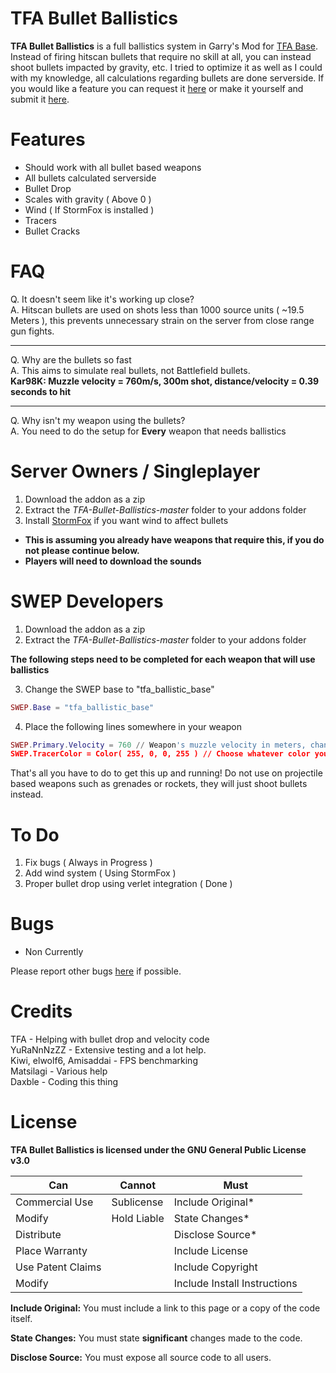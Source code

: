 # TFA Bullet Ballistics
**TFA Bullet Ballistics** is a full ballistics system in Garry's Mod for [TFA Base](https://steamcommunity.com/sharedfiles/filedetails/?id=415143062). Instead of firing hitscan bullets that require no skill at all, you can instead shoot bullets impacted by gravity, etc. I tried to optimize it as well as I could with my knowledge, all calculations regarding bullets are done serverside. If you would like a feature you can request it [here](https://github.com/Daxble/TFA-Bullet-Ballistics/issues) or make it yourself and submit it [here](https://github.com/Daxble/TFA-Bullet-Ballistics/pulls).

# Features

* Should work with all bullet based weapons
* All bullets calculated serverside
* Bullet Drop
* Scales with gravity ( Above 0 )
* Wind ( If StormFox is installed )
* Tracers
* Bullet Cracks

# FAQ
Q. It doesn't seem like it's working up close?  
A. Hitscan bullets are used on shots less than 1000 source units ( ~19.5 Meters ), this prevents unnecessary strain on the server from close range gun fights.

___

Q. Why are the bullets so fast  
A. This aims to simulate real bullets, not Battlefield bullets.  
**Kar98K: Muzzle velocity = 760m/s, 300m shot, distance/velocity = 0.39 seconds to hit**

___

Q. Why isn't my weapon using the bullets?  
A. You need to do the setup for **Every** weapon that needs ballistics

# Server Owners / Singleplayer

1. Download the addon as a zip  
2. Extract the *TFA-Bullet-Ballistics-master* folder to your addons folder  
3. Install [StormFox](https://steamcommunity.com/sharedfiles/filedetails/?id=1132466603) if you want wind to affect bullets  

* **This is assuming you already have weapons that require this, if you do not please continue below.**  
* **Players will need to download the sounds**

# SWEP Developers

1. Download the addon as a zip
2. Extract the *TFA-Bullet-Ballistics-master* folder to your addons folder

**The following steps need to be completed for each weapon that will use ballistics**

3. Change the SWEP base to "tfa_ballistic_base"
```lua
SWEP.Base = "tfa_ballistic_base"
```
4. Place the following lines somewhere in your weapon
```lua
SWEP.Primary.Velocity = 760 // Weapon's muzzle velocity in meters, change to whatever you would like. ( Defaults to 500 )
SWEP.TracerColor = Color( 255, 0, 0, 255 ) // Choose whatever color you would like, set alpha to zero to disable. ( Shotguns shouldn't have tracers ever. )
```

That's all you have to do to get this up and running! Do not use on projectile based weapons such as grenades or rockets, they will just shoot bullets instead.

# To Do
1. Fix bugs ( Always in Progress )
2. Add wind system ( Using StormFox )
3. Proper bullet drop using verlet integration ( Done )

# Bugs
* Non Currently

Please report other bugs [here](https://github.com/Daxble/TFA-Bullet-Ballistics/issues) if possible.

# Credits
TFA - Helping with bullet drop and velocity code  
YuRaNnNzZZ - Extensive testing and a lot help.  
Kiwi, elwolf6, Amisaddai - FPS benchmarking  
Matsilagi - Various help  
Daxble - Coding this thing  

# License

**TFA Bullet Ballistics is licensed under the GNU General Public License v3.0**

| **Can**  | **Cannot** | **Must** |
| ------------- | ------------- | ------------- |
| Commercial Use  | Sublicense  | Include Original*  |
| Modify  | Hold Liable  | State Changes*  |
| Distribute  |   | Disclose Source*  |
| Place Warranty  |   | Include License  |
| Use Patent Claims  |   | Include Copyright  |
| Modify  |   | Include Install Instructions  |

**Include Original:** You must include a link to this page or a copy of the code itself.

**State Changes:** You must state **significant** changes made to the code.

**Disclose Source:** You must expose all source code to all users.
